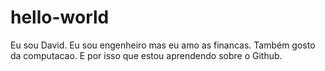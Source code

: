 # hello-world
Eu sou David. Eu sou engenheiro mas eu amo as financas. Também gosto da computacao. E por isso que estou aprendendo sobre o Github.
